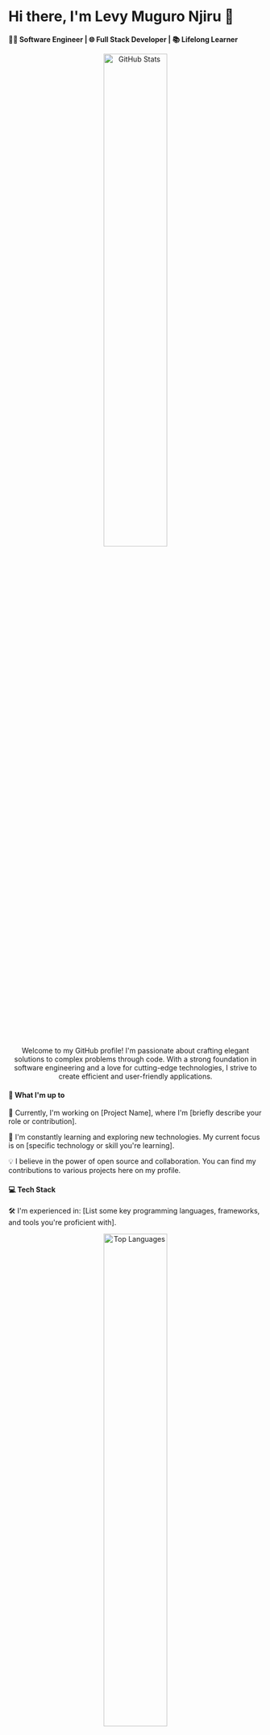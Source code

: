 <div>
  <h1>Hi there, I'm Levy Muguro Njiru 👋</h1> 
  <p><strong>👨‍💻 Software Engineer | 🌐 Full Stack Developer | 📚 Lifelong Learner</strong></p>
</div>

<div align="center">
  <img src="https://github-readme-stats.vercel.app/api?username=levy-web&show_icons=true" alt="GitHub Stats" style="width: 50%;>
</div>

<div align="center">
<p>Welcome to my GitHub profile! I'm passionate about crafting elegant solutions to complex problems through code. With a strong foundation in software engineering and a love for cutting-edge technologies, I strive to create efficient and user-friendly applications.</p>
</div>

#### 🚀 What I'm up to

🔭 Currently, I'm working on [Project Name], where I'm [briefly describe your role or contribution].

🌱 I'm constantly learning and exploring new technologies. My current focus is on [specific technology or skill you're learning].

💡 I believe in the power of open source and collaboration. You can find my contributions to various projects here on my profile.

#### 💻 Tech Stack

🛠️ I'm experienced in: [List some key programming languages, frameworks, and tools you're proficient with].

<div align="center">
  <img src="https://github-readme-stats.vercel.app/api/top-langs/?username=levy-web&layout=compact" alt="Top Languages" style="width: 50%;">
</div>

#### 📫 Let's Connect

📢 Feel free to reach out to me if you want to discuss programming, share ideas, or collaborate on a project. You can connect with me on [LinkedIn](https://www.linkedin.com/in/levy-njiru-muguro/).

#### 🌐 Portfolio Website

🔗 Check out my portfolio website [here](https://levy-portfolio-delta.vercel.app/) for a deeper dive into my projects and coding journey.


#### ⚡ GitHub Activity

<p align="center">
  <img src="https://github-readme-streak-stats.herokuapp.com/?user=levy-web&theme=dark&hide=stars,commits,prs,issues" alt="GitHub Streak" style="width: 70%>
</p>

<p align="center">
  <img src="https://github-profile-summary-cards.vercel.app/api/cards/profile-details?username=levy-web&theme=vue" alt="Total Contributions">
</p>
 

Thanks for visiting! Feel free to explore my repositories and reach out if you'd like to collaborate or have a chat.

Happy coding! 🚀
